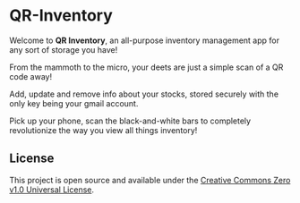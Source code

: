 # QR-Inventory

Welcome to **QR Inventory**, an all-purpose inventory management app for any sort of storage you have!

From the mammoth to the micro, your deets are just a simple scan of a QR code away!

Add, update and remove info about your stocks, stored securely with the only key being your gmail account.

Pick up your phone, scan the black-and-white bars to completely revolutionize the way you view all things inventory!

## License

This project is open source and available under the [Creative Commons Zero v1.0 Universal License](https://github.com/Chennai-Sharks/QR-Inventory/blob/main/LICENSE).
